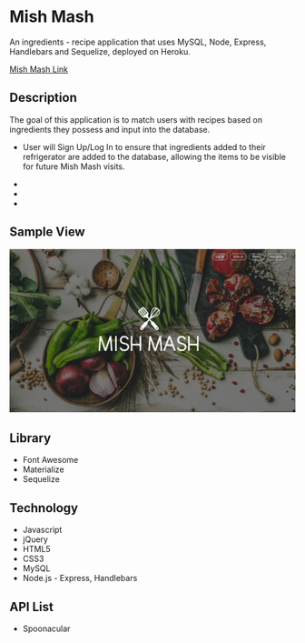 # Mish Mash

An ingredients - recipe application that uses MySQL, Node, Express, Handlebars and Sequelize, deployed on Heroku. 

[Mish Mash Link](http://immense-ravine-59091.herokuapp.com/ "project-2 Link")


## Description
The goal of this application is to match users with recipes based on ingredients they possess and input into the database.

+ User will Sign Up/Log In to ensure that ingredients added to their refrigerator are added to the database, allowing the items to be visible for future Mish Mash visits.

+ 

+

+



## Sample View

![Mish Mash App Screenshot](/public/images/screenshot.jpg/)


## Library 

+ Font Awesome
+ Materialize
+ Sequelize


## Technology

+ Javascript
+ jQuery
+ HTML5
+ CSS3
+ MySQL
+ Node.js - Express, Handlebars


## API List

+ Spoonacular


